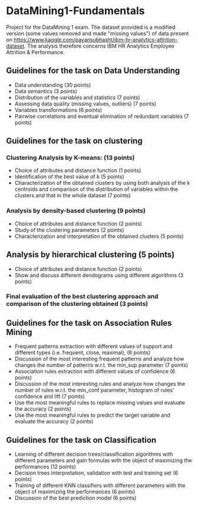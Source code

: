 # DataMining1-Fundamentals
Project for the DataMining 1 exam. The dataset provided is a modified version (some values removed and made "missing values") of data present on https://www.kaggle.com/pavansubhasht/ibm-hr-analytics-attrition-dataset. The analysis therefore concerns IBM HR Analytics Employee Attrition & Performance.

## Guidelines for the task on Data Understanding
- Data understanding (30 points)
- Data semantics (3 points)
- Distribution of the variables and statistics (7 points)
- Assessing data quality (missing values, outliers) (7 points)
- Variables transformations (6 points)
- Pairwise correlations and eventual elimination of redundant variables (7 points)
## Guidelines for the task on clustering
### Clustering Analysis by K-means: (13 points)
- Choice of attributes and distance function (1 points)
- Identification of the best value of k (5 points)
- Characterization of the obtained clusters by using both analysis of the k centroids and comparison of the distribution of variables within the clusters and that in the whole dataset (7 points)
### Analysis by density-based clustering (9 points)
- Choice of attributes and distance function (2 points)
- Study of the clustering parameters (2 points)
- Characterization and interpretation of the obtained clusters (5 points)
## Analysis by hierarchical clustering (5 points)
- Choice of attributes and distance function (2 points)
- Show and discuss different dendograms using different algorithms (3 points)
### Final evaluation of the best clustering approach and comparison of the clustering obtained (3 points)
## Guidelines for the task on Association Rules Mining
- Frequent patterns extraction with different values of support and different types (i.e. frequent, close, maximal), (6 points)
- Discussion of the most interesting frequent patterns and analyze how changes the number of patterns w.r.t. the min_sup parameter (7 points)
- Association rules extraction with different values of confidence (6 points)
- Discussion of the most interesting rules and analyze how changes the number of rules w.r.t. the min_conf parameter, histogram of rules' confidence and lift (7 points)
- Use the most meaningful rules to replace missing values and evaluate the accuracy (2 points)
- Use the most meaningful rules to predict the target variable and evaluate the accuracy (2 points)
## Guidelines for the task on Classification
- Learning of different decision trees/classification algorithms with different parameters and gain formulas with the object of maximizing the performances (12 points)
- Decision trees interpretation, validation with test and training set (6 points)
- Training of different KNN classifiers with different parameters with the object of maximizing the performances (6 points)
- Discussion of the best prediction model (6 points)
